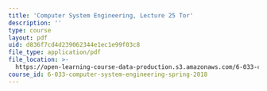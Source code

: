 ```yaml
---
title: 'Computer System Engineering, Lecture 25 Tor'
description: ''
type: course
layout: pdf
uid: d836f7cd4d239062344e1ec1e99f03c8
file_type: application/pdf
file_location: >-
  https://open-learning-course-data-production.s3.amazonaws.com/6-033-computer-system-engineering-spring-2018/d836f7cd4d239062344e1ec1e99f03c8_MIT6_033S18lec25.pdf
course_id: 6-033-computer-system-engineering-spring-2018
---
```

